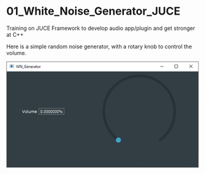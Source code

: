 # 01_White_Noise_Generator_JUCE
Training on JUCE Framework to develop audio app/plugin and get stronger at C++

Here is a simple random noise generator, with a rotary knob to control the volume.

![Image](WN_Generator/screen_0327.PNG)
